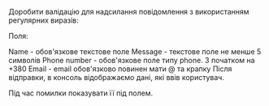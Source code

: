 Доробити валідацію для надсилання повідомлення з використанням регулярних виразів:

Поля:

Name - обов'язкове текстове поле
Message - текстове поле не менше 5 символів
Phone number - обов'язкове поле типу phone. З початком на +380
Email - email обов'язково повинен мати @ та крапку
Після відправки, в консоль відображаємо дані, які ввів користувач.

Під час помилки показувати її під полем.
